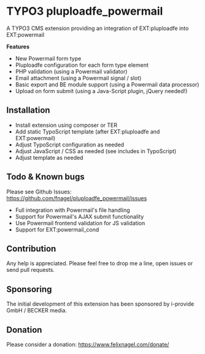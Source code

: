# TYPO3 pluploadfe_powermail

A TYPO3 CMS extension providing an integration of EXT:pluploadfe into EXT:powermail

**Features**

* New Powermail form type
* Pluploadfe configuration for each form type element
* PHP validation (using a Powermail validator)
* Email attachment (using a Powermail signal / slot)
* Basic export and BE module support (using a Powermail data processor)
* Upload on form submit (using a Java-Script plugin, jQuery needed!)



## Installation

* Install extension using composer or TER
* Add static TypoScript template (after EXT:pluploadfe and EXT:powermail)
* Adjust TypoScript configuration as needed
* Adjust JavaScript / CSS as needed (see includes in TypoScript)
* Adjust template as needed


## Todo & Known bugs

Please see Github Issues: https://github.com/fnagel/pluploadfe_powermail/issues

* Full integration with Powermail's file handling
* Support for Powermail's AJAX submit functionality
* Use Powermail frontend validation for JS validation
* Support for EXT:powermail_cond



## Contribution

Any help is appreciated. Please feel free to drop me a line, open issues or send pull requests.



## Sponsoring

The initial development of this extension has been sponsored by i-provide GmbH / BECKER media.



## Donation

Please consider a donation: https://www.felixnagel.com/donate/
